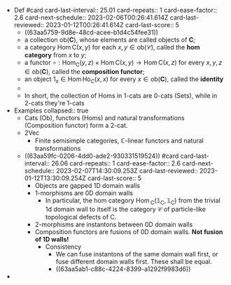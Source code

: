 - Def #card
  card-last-interval:: 25.01
  card-repeats:: 1
  card-ease-factor:: 2.6
  card-next-schedule:: 2023-02-06T00:26:41.614Z
  card-last-reviewed:: 2023-01-12T00:26:41.614Z
  card-last-score:: 5
	- ((63aa5759-9d8e-48cd-acee-b1d4c54fee31))
	- a collection ob$(\mathbf{C})$, whose elements are called objects of $\mathbf{C}$;
	- a category $\operatorname{Hom} \mathrm{C}(x, y)$ for each $x, y \in \mathrm{ob}(\mathcal{C})$, called the **hom category** from $x$ to $y$;
	- a functor $\circ: \operatorname{Hom}_{\mathrm{C}}(y, z) \times \operatorname{Hom} \mathrm{C}(x, y) \rightarrow \operatorname{Hom} \mathrm{C}(x, z)$ for every $x, y, z \in \mathrm{ob}(\mathbf{C})$, called the **composition functor**;
	- an object $1_x \in \operatorname{Hom} \operatorname{Ho}_C(x, x)$ for every $x \in \mathrm{ob}(\mathbf{C})$, called the **identity**
	-
	- In short, the collection of Homs in 1-cats are 0-cats (Sets), while in 2-cats they're 1-cats
- Examples
  collapsed:: true
	- Cats (Ob), functors (Homs) and natural transformations (Composition functor) form a 2-cat.
	- 2Vec
		- Finite semisimple categories, $\mathbb{C}$-linear functors and natural transformations
	- ((63aa59fc-0206-4dd0-ade2-930331519524)) #card
	  card-last-interval:: 26.06
	  card-repeats:: 1
	  card-ease-factor:: 2.6
	  card-next-schedule:: 2023-02-07T14:30:09.253Z
	  card-last-reviewed:: 2023-01-12T13:30:09.254Z
	  card-last-score:: 5
		- Objects are gapped 1D domain walls
		- 1-morphisms are 0D domain walls
			- In particular, the hom category $\operatorname{Hom}{ }_{\mathrm{C}}\left(\mathbb{1}_{\mathrm{C}}, \mathbb{1}_{\mathrm{C}}\right)$ from the trivial 1d domain wall to itself is the category $\mathcal{C}$ of particle-like topological defects of C.
		- 2-morphisms are instantons between 0D domain walls
		- Composition functors are fusions of 0D domain walls. **Not fusion of 1D walls!**
			- Consistency
				- We can fuse instantons of the same domain wall first, or fuse different domain walls first. These shall be equal.
				- ((63aa5ab1-c88c-4224-8399-a1292f9983d6))
-